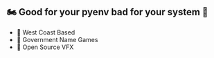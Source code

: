 ## 🏍️ Good for your pyenv bad for your system 💊

- 🌌 West Coast Based 
- 👾 Government Name Games
- 📼 Open Source VFX 
